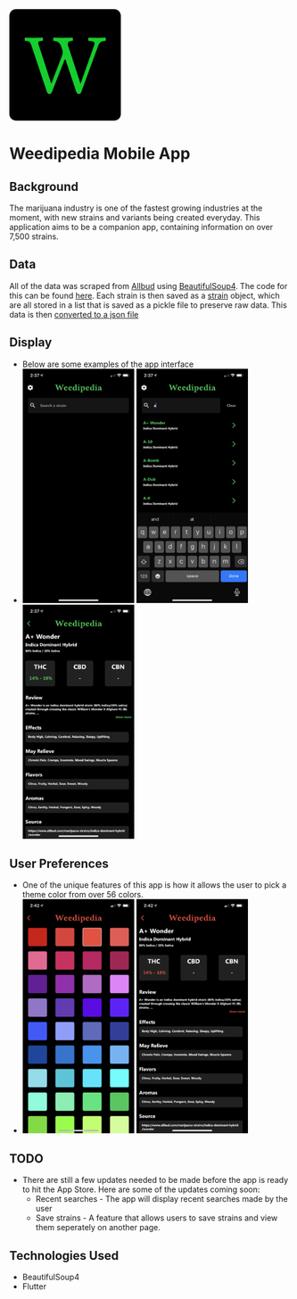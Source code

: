 <img src = "https://github.com/cezar-r/weedipedia/blob/main/assets/icon/AppIcon.png" height = 200 width = 200> 

# Weedipedia Mobile App

## Background
The marijuana industry is one of the fastest growing industries at the moment, with new strains and variants being created everyday. This application aims to be a companion app, containing information on over 7,500 strains.

## Data
All of the data was scraped from [Allbud](https://www.allbud.com/) using [BeautifulSoup4](https://pypi.org/project/beautifulsoup4/). The code for this can be found [here](https://github.com/cezar-r/weedipedia/blob/main/src/scraper.py). Each strain is then saved as a [strain](https://github.com/cezar-r/weedipedia/blob/main/src/strain.py) object, which are all stored in a list that is saved as a pickle file to preserve raw data. This data is then [converted to a json file](https://github.com/cezar-r/weedipedia/blob/main/src/datamanager.py)

## Display
 - Below are some examples of the app interface
 - <img src = 'https://github.com/cezar-r/weedipedia/blob/main/assets/IMG-6614.PNG' height = 420 width = 200> <img src = 'https://github.com/cezar-r/weedipedia/blob/main/assets/IMG-6616.PNG' height = 420 width = 200> <img src = 'https://github.com/cezar-r/weedipedia/blob/main/assets/IMG-6617.PNG' height = 420 width = 200> 

## User Preferences
 - One of the unique features of this app is how it allows the user to pick a theme color from over 56 colors.
 - <img src = 'https://github.com/cezar-r/weedipedia/blob/main/assets/IMG-6618.PNG' height = 420 width = 200> <img src = 'https://github.com/cezar-r/weedipedia/blob/main/assets/IMG-6619.PNG' height = 420 width = 200>

## TODO
 - There are still a few updates needed to be made before the app is ready to hit the App Store. Here are some of the updates coming soon:
   - Recent searches - The app will display recent searches made by the user
   - Save strains - A feature that allows users to save strains and view them seperately on another page.

## Technologies Used
 - BeautifulSoup4
 - Flutter 
